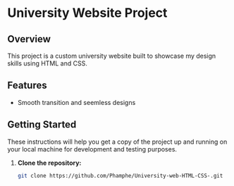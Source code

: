 # University Website Project

## Overview

This project is a custom university website built to showcase my design skills using HTML and CSS.

## Features

- Smooth transition and seemless designs




## Getting Started

These instructions will help you get a copy of the project up and running on your local machine for development and testing purposes.

1. **Clone the repository:**

   ```bash
   git clone https://github.com/Phamphe/University-web-HTML-CSS-.git

